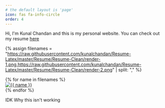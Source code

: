 ```yaml
---
# the default layout is 'page'
icon: fas fa-info-circle
order: 4
---
```


Hi, I'm Kunal Chandan and this is my personal website. You can check out my resume [here](https://github.com/kunalchandan/Resume-Latex/raw/master/Resume/Resume-Clean/chandan.pdf)

{% assign filenames = "https://raw.githubusercontent.com/kunalchandan/Resume-Latex/master/Resume/Resume-Clean/render-1.png,https://raw.githubusercontent.com/kunalchandan/Resume-Latex/master/Resume/Resume-Clean/render-2.png" | split: "," %}
<div class ="image-gallery">
{% for name in filenames %}
    <div class="box">
    <a href="{{ name }}">
      <img src="{{ name }} " alt="{{ name }}"  class="img-gallery" />
     </a>
    </div>
 {% endfor %}
</div>

IDK Why this isn't working
